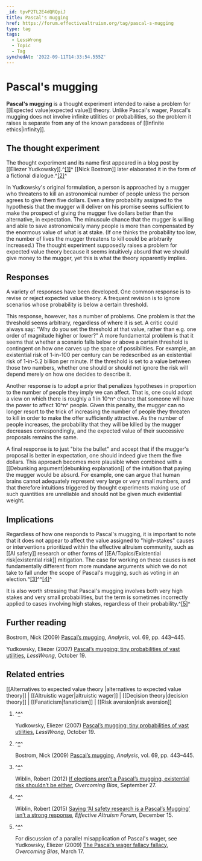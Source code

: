 ```yaml
---
_id: tpvP2TL2E4dQRQpiJ
title: Pascal's mugging
href: https://forum.effectivealtruism.org/tag/pascal-s-mugging
type: tag
tags:
  - LessWrong
  - Topic
  - Tag
synchedAt: '2022-09-11T14:33:54.555Z'
---
```

# Pascal's mugging

**Pascal's mugging** is a thought experiment intended to raise a problem for [[Expected value|expected value]] theory. Unlike Pascal's wager, Pascal's mugging does not involve infinite utilities or probabilities, so the problem it raises is separate from any of the known paradoxes of [[Infinite ethics|infinity]].

The thought experiment
----------------------

The thought experiment and its name first appeared in a blog post by [[Eliezer Yudkowsky]].^[\[1\]](#fnyax64nzhlt)^ [[Nick Bostrom]] later elaborated it in the form of a fictional dialogue.^[\[2\]](#fnc5ofd0wq9zv)^

In Yudkowsky's original formulation, a person is approached by a mugger who threatens to kill an astronomical number of people unless the person agrees to give them five dollars. Even a tiny probability assigned to the hypothesis that the mugger will deliver on his promise seems sufficient to make the prospect of giving the mugger five dollars better than the alternative, in expectation. The minuscule chance that the mugger is willing and able to save astronomically many people is more than compensated by the enormous value of what is at stake. (If one thinks the probability too low, the number of lives the mugger threatens to kill could be arbitrarily increased.) The thought experiment supposedly raises a problem for expected value theory because it seems intuitively absurd that we should give money to the mugger, yet this is what the theory apparently implies.

Responses
---------

A variety of responses have been developed. One common response is to revise or reject expected value theory. A frequent revision is to ignore scenarios whose probability is below a certain threshold.

This response, however, has a number of problems. One problem is that the threshold seems arbitrary, regardless of where it is set. A critic could always say: "Why do you set the threshold at that value, rather than e.g. one order of magnitude higher or lower?" A more fundamental problem is that it seems that whether a scenario falls below or above a certain threshold is contingent on how one carves up the space of possibilities. For example, an existential risk of 1-in-100 per century can be redescribed as an existential risk of 1-in-5.2 billion per minute. If the threshold is set to a value between those two numbers, whether one should or should not ignore the risk will depend merely on how one decides to describe it.

Another response is to adopt a prior that penalizes hypotheses in proportion to the number of people they imply we can affect. That is, one could adopt a view on which there is roughly a 1 in 10^n^ chance that someone will have the power to affect 10^n^ people. Given this penalty, the mugger can no longer resort to the trick of increasing the number of people they threaten to kill in order to make the offer sufficiently attractive. As the number of people increases, the probability that they will be killed by the mugger decreases correspondingly, and the expected value of their successive proposals remains the same.

A final response is to just "bite the bullet" and accept that if the mugger's proposal is better in expectation, one should indeed give them the five dollars. This approach becomes more plausible when combined with a [[Debunking argument|debunking explanation]] of the intuition that paying the mugger would be absurd. For example, one can argue that human brains cannot adequately represent very large or very small numbers, and that therefore intuitions triggered by thought experiments making use of such quantities are unreliable and should not be given much evidential weight.

Implications
------------

Regardless of how one responds to Pascal's mugging, it is important to note that it does not appear to affect the value assigned to "high-stakes" causes or interventions prioritized within the effective altruism community, such as [[AI safety]] research or other forms of [[EA/Topics/Existential risk|existential risk]] mitigation. The case for working on these causes is not fundamentally different from more mundane arguments which we do not take to fall under the scope of Pascal's mugging, such as voting in an election.^[\[3\]](#fnbioy53c5fjb)^^[\[4\]](#fn4mfyng7sa6k)^

It is also worth stressing that Pascal's mugging involves both very high stakes and very small probabilities, but the term is sometimes incorrectly applied to cases involving high stakes, regardless of their probability.^[\[5\]](#fna2fb0yq3iig)^

Further reading
---------------

Bostrom, Nick (2009) [Pascal’s mugging](https://doi.org/10.1093/analys/anp062), *Analysis*, vol. 69, pp. 443–445.

Yudkowsky, Eliezer (2007) [Pascal’s mugging: tiny probabilities of vast utilities](https://www.lesswrong.com/posts/a5JAiTdytou3Jg749/pascal-s-mugging-tiny-probabilities-of-vast-utilities), *LessWrong*, October 19.

Related entries
---------------

[[Alternatives to expected value theory |alternatives to expected value theory]] | [[Altruistic wager|altruistic wager]] | [[Decision theory|decision theory]] | [[Fanaticism|fanaticism]] | [[Risk aversion|risk aversion]]

1.  ^**[^](#fnrefyax64nzhlt)**^
    
    Yudkowsky, Eliezer (2007) [Pascal’s mugging: tiny probabilities of vast utilities](https://www.lesswrong.com/posts/a5JAiTdytou3Jg749/pascal-s-mugging-tiny-probabilities-of-vast-utilities), *LessWrong*, October 19.
    
2.  ^**[^](#fnrefc5ofd0wq9zv)**^
    
    Bostrom, Nick (2009) [Pascal’s mugging](https://doi.org/10.1093/analys/anp062), *Analysis*, vol. 69, pp. 443–445.
    
3.  ^**[^](#fnrefbioy53c5fjb)**^
    
    Wiblin, Robert (2012) [If elections aren’t a Pascal’s mugging, existential risk shouldn’t be either](https://www.overcomingbias.com/2012/09/if-elections-arent-a-pascals-mugging-existential-risk-shouldnt-be-either.html), *Overcoming Bias*, September 27.
    
4.  ^**[^](#fnref4mfyng7sa6k)**^
    
    Wiblin, Robert (2015) [Saying ‘AI safety research is a Pascal’s Mugging’ isn’t a strong response](https://forum.effectivealtruism.org/posts/vYb2qEyqv76L62izD/saying-ai-safety-research-is-a-pascal-s-mugging-isn-t-a), *Effective Altruism Forum*, December 15.
    
5.  ^**[^](#fnrefa2fb0yq3iig)**^
    
    For discussion of a parallel misapplication of Pascal's wager, see Yudkowsky, Eliezer (2009) [The Pascal’s wager fallacy fallacy](https://www.overcomingbias.com/2009/03/pascals-wager-metafallacy.html), *Overcoming Bias*, March 17.